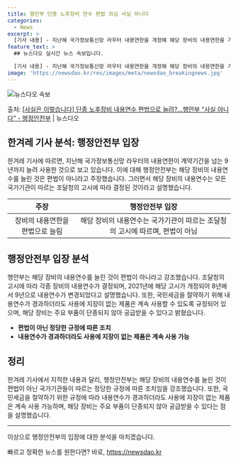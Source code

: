 ```yaml
---
title: 행안부 단종 노후장비 연수 편법 의심 사실 아니다
categories:
  - News
excerpt: >
  [기사 내용] - 지난해 국가정보통신망 라우터 내용연한을 개정해 해당 장비의 내용연한을 기존 8년에서 9년으…
feature_text: >
  ## 뉴스다오 실시간 뉴스 속보입니다.

  [기사 내용] - 지난해 국가정보통신망 라우터 내용연한을 개정해 해당 장비의 내용연한을 기존 8년에서 9년으…
image: 'https://newsdao.kr/res/images/meta/newsdao_breakingnews.jpg'
---
```


![뉴스다오 속보](https://newsdao.kr/res/images/meta/newsdao_breakingnews.jpg)

<p>출처: <a href="https://newsdao.kr/2658" rel="dofollow">[사실은 이렇습니다] 단종 노후장비 내용연수 편법으로 늘려?…행안부 “사실 아니다” - 행정안전부</a> | 뉴스다오</p>

<h2 data-ke-size="size26">한겨레 기사 분석: 행정안전부 입장</h2>
<p data-ke-size="size16">한겨레 기사에 따르면, 지난해 국가정보통신망 라우터의 내용연한이 계약기간을 넘는 9년까지 늘려 사용한 것으로 보고 있습니다. 이에 대해 행정안전부는 해당 장비의 내용연수를 늘린 것은 편법이 아니라고 주장했습니다. 그러면서 해당 장비의 내용연수는 모든 국가기관이 따르는 조달청의 고시에 따라 결정된 것이라고 설명했습니다.</p>
<table>
<thead>
<tr>
<th style="text-align: center;">주장</th>
<th style="text-align: center;">행정안전부 입장</th>
</tr>
</thead>
<tbody>
<tr>
<td style="text-align: center;">장비의 내용연한을 편법으로 늘림</td>
<td style="text-align: center;">해당 장비의 내용연수는 국가기관이 따르는 조달청의 고시에 따르며, 편법이 아님</td>
</tr>
</tbody>
</table>
<h2 data-ke-size="size26">행정안전부 입장 분석</h2>
<p data-ke-size="size16">행안부는 해당 장비의 내용연수를 늘린 것이 편법이 아니라고 강조했습니다. 조달청의 고시에 따라 각종 장비의 내용연수가 결정되며, 2021년에 해당 고시가 개정되어 8년에서 9년으로 내용연수가 변경되었다고 설명했습니다. 또한, 국민세금을 절약하기 위해 내용연수가 경과하더라도 사용에 지장이 없는 제품은 계속 사용할 수 있도록 규정되어 있으며, 해당 장비는 주요 부품이 단종되지 않아 공급받을 수 있다고 밝혔습니다.</p>
<ul>
<li><b>편법이 아닌 정당한 규정에 따른 조치</b></li>
<li><b>내용연수가 경과하더라도 사용에 지장이 없는 제품은 계속 사용 가능</b></li>
</ul>
<h2 data-ke-size="size26">정리</h2>
<p data-ke-size="size16">한겨레 기사에서 지적한 내용과 달리, 행정안전부는 해당 장비의 내용연수를 늘린 것이 편법이 아닌 국가기관들이 따르는 정당한 규정에 따른 조치임을 강조했습니다. 또한, 국민세금을 절약하기 위한 규정에 따라 내용연수가 경과하더라도 사용에 지장이 없는 제품은 계속 사용 가능하며, 해당 장비는 주요 부품이 단종되지 않아 공급받을 수 있다는 점을 설명했습니다.</p>
<hr>
<p data-ke-size="size16">이상으로 행정안전부의 입장에 대한 분석을 마치겠습니다.</p> 

빠르고 정확한 뉴스를 원한다면? 바로, <a href="https://newsdao.kr" rel="dofollow">https://newsdao.kr</a>


